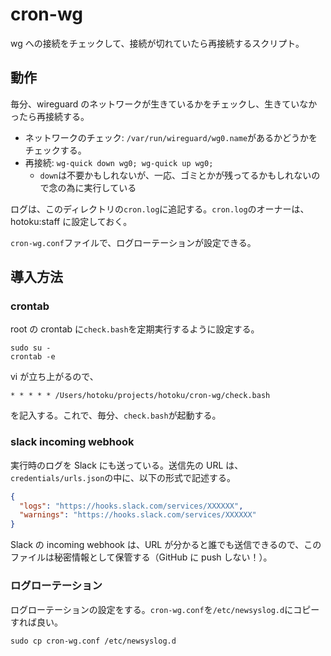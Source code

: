 # cron-wg

wg への接続をチェックして、接続が切れていたら再接続するスクリプト。

## 動作

毎分、wireguard のネットワークが生きているかをチェックし、生きていなかったら再接続する。

- ネットワークのチェック: `/var/run/wireguard/wg0.name`があるかどうかをチェックする。
- 再接続: `wg-quick down wg0; wg-quick up wg0;`
  - `down`は不要かもしれないが、一応、ゴミとかが残ってるかもしれないので念の為に実行している

ログは、このディレクトリの`cron.log`に追記する。`cron.log`のオーナーは、hotoku:staff に設定しておく。

`cron-wg.conf`ファイルで、ログローテーションが設定できる。

## 導入方法

### crontab

root の crontab に`check.bash`を定期実行するように設定する。

```shell
sudo su -
crontab -e
```

vi が立ち上がるので、

```crontab
* * * * * /Users/hotoku/projects/hotoku/cron-wg/check.bash
```

を記入する。これで、毎分、`check.bash`が起動する。

### slack incoming webhook

実行時のログを Slack にも送っている。送信先の URL は、`credentials/urls.json`の中に、以下の形式で記述する。

```json
{
  "logs": "https://hooks.slack.com/services/XXXXXX",
  "warnings": "https://hooks.slack.com/services/XXXXXX"
}
```

Slack の incoming webhook は、URL が分かると誰でも送信できるので、このファイルは秘密情報として保管する（GitHub に push しない！）。

### ログローテーション

ログローテーションの設定をする。`cron-wg.conf`を`/etc/newsyslog.d`にコピーすれば良い。

```shell
sudo cp cron-wg.conf /etc/newsyslog.d
```
